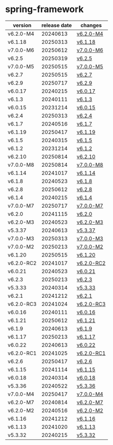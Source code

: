# spring-framework	


|version|release date|changes|
|---|---|---|
|v6.2.0-M4|20240613|[v6.2.0-M4](./v6.2.0-M4-20240613.md)|
|v6.1.18|20250313|[v6.1.18](./v6.1.18-20250313.md)|
|v7.0.0-M6|20250612|[v7.0.0-M6](./v7.0.0-M6-20250612.md)|
|v6.2.5|20250319|[v6.2.5](./v6.2.5-20250319.md)|
|v7.0.0-M5|20250515|[v7.0.0-M5](./v7.0.0-M5-20250515.md)|
|v6.2.7|20250515|[v6.2.7](./v6.2.7-20250515.md)|
|v6.2.9|20250717|[v6.2.9](./v6.2.9-20250717.md)|
|v6.0.17|20240215|[v6.0.17](./v6.0.17-20240215.md)|
|v6.1.3|20240111|[v6.1.3](./v6.1.3-20240111.md)|
|v6.0.15|20231214|[v6.0.15](./v6.0.15-20231214.md)|
|v6.2.4|20250313|[v6.2.4](./v6.2.4-20250313.md)|
|v6.1.7|20240516|[v6.1.7](./v6.1.7-20240516.md)|
|v6.1.19|20250417|[v6.1.19](./v6.1.19-20250417.md)|
|v6.1.5|20240315|[v6.1.5](./v6.1.5-20240315.md)|
|v6.1.2|20231214|[v6.1.2](./v6.1.2-20231214.md)|
|v6.2.10|20250814|[v6.2.10](./v6.2.10-20250814.md)|
|v7.0.0-M8|20250814|[v7.0.0-M8](./v7.0.0-M8-20250814.md)|
|v6.1.14|20241017|[v6.1.14](./v6.1.14-20241017.md)|
|v6.1.8|20240523|[v6.1.8](./v6.1.8-20240523.md)|
|v6.2.8|20250612|[v6.2.8](./v6.2.8-20250612.md)|
|v6.1.4|20240215|[v6.1.4](./v6.1.4-20240215.md)|
|v7.0.0-M7|20250717|[v7.0.0-M7](./v7.0.0-M7-20250717.md)|
|v6.2.0|20241115|[v6.2.0](./v6.2.0-20241115.md)|
|v6.2.0-M3|20240523|[v6.2.0-M3](./v6.2.0-M3-20240523.md)|
|v5.3.37|20240613|[v5.3.37](./v5.3.37-20240613.md)|
|v7.0.0-M3|20250313|[v7.0.0-M3](./v7.0.0-M3-20250313.md)|
|v7.0.0-M2|20250213|[v7.0.0-M2](./v7.0.0-M2-20250213.md)|
|v6.1.20|20250515|[v6.1.20](./v6.1.20-20250515.md)|
|v6.2.0-RC2|20241017|[v6.2.0-RC2](./v6.2.0-RC2-20241017.md)|
|v6.0.21|20240523|[v6.0.21](./v6.0.21-20240523.md)|
|v6.2.3|20250213|[v6.2.3](./v6.2.3-20250213.md)|
|v5.3.33|20240314|[v5.3.33](./v5.3.33-20240314.md)|
|v6.2.1|20241212|[v6.2.1](./v6.2.1-20241212.md)|
|v6.2.0-RC3|20241024|[v6.2.0-RC3](./v6.2.0-RC3-20241024.md)|
|v6.0.16|20240111|[v6.0.16](./v6.0.16-20240111.md)|
|v6.1.21|20250612|[v6.1.21](./v6.1.21-20250612.md)|
|v6.1.9|20240613|[v6.1.9](./v6.1.9-20240613.md)|
|v6.1.17|20250213|[v6.1.17](./v6.1.17-20250213.md)|
|v6.0.22|20240613|[v6.0.22](./v6.0.22-20240613.md)|
|v6.2.0-RC1|20241025|[v6.2.0-RC1](./v6.2.0-RC1-20241025.md)|
|v6.2.6|20250417|[v6.2.6](./v6.2.6-20250417.md)|
|v6.1.15|20241114|[v6.1.15](./v6.1.15-20241114.md)|
|v6.0.18|20240314|[v6.0.18](./v6.0.18-20240314.md)|
|v5.3.36|20240522|[v5.3.36](./v5.3.36-20240522.md)|
|v7.0.0-M4|20250417|[v7.0.0-M4](./v7.0.0-M4-20250417.md)|
|v6.2.0-M7|20240814|[v6.2.0-M7](./v6.2.0-M7-20240814.md)|
|v6.2.0-M2|20240516|[v6.2.0-M2](./v6.2.0-M2-20240516.md)|
|v6.1.16|20241212|[v6.1.16](./v6.1.16-20241212.md)|
|v6.1.13|20241020|[v6.1.13](./v6.1.13-20241020.md)|
|v5.3.32|20240215|[v5.3.32](./v5.3.32-20240215.md)|
